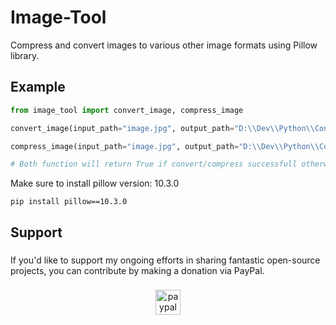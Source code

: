 # Image-Tool
Compress and convert images to various other image formats using Pillow library.


## Example
```python
from image_tool import convert_image, compress_image

convert_image(input_path="image.jpg", output_path="D:\\Dev\\Python\\ConverterToolkit\\", target_format="png") # Convert image to other image formats: ["jpg","jpeg","png","gif","bmp","tiff","tif","webp","svg","ico"]

compress_image(input_path="image.jpg", output_path="D:\\Dev\\Python\\ConverterToolkit\\image_compressed.jpg", quality=50) # Compress images by quality: 0-100

# Both function will return True if convert/compress successfull otherwise False.
```

Make sure to install pillow version: 10.3.0
```
pip install pillow==10.3.0
```

###

<h2 align="left">Support</h2>

###

<p align="left">If you'd like to support my ongoing efforts in sharing fantastic open-source projects, you can contribute by making a donation via PayPal.</p>

###

<div align="center">
  <a href="https://www.paypal.com/paypalme/iamironman0" target="_blank">
    <img src="https://img.shields.io/static/v1?message=PayPal&logo=paypal&label=&color=00457C&logoColor=white&labelColor=&style=flat" height="40" alt="paypal logo"  />
  </a>
</div>

###
